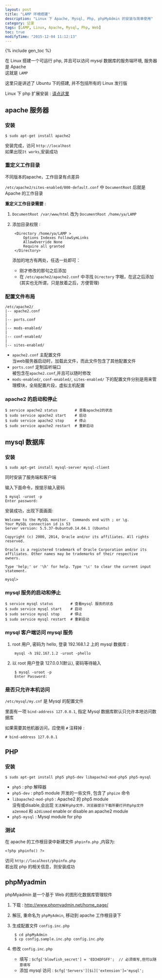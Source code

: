 ```yaml
---
layout: post
title: "LAMP 环境搭建"
description: "Linux 下 Apache, Mysql, Php, phpMyAdmin 的安装与简单使用"
category: 记录
tags: [LAMP, Linux, Apache, Mysql, Php, Web]
toc: true
modifyTime: "2015-12-04 11:12:13"
---
```


{% include gen_toc %}


在 Linux 搭建一个可运行 php, 并且可以访问 mysql 数据库的服务端环境, 服务器是 Apache  
这就是 `LAMP`    

这里只是讲述了 Ubuntu 下的搭建, 并不包括所有的 Linux 发行版  


Linux 下 php 扩展安装 : [请点这里](/php-extension-install/)

## apache 服务器 

### 安装  

	$ sudo apt-get install apache2

安装完成，访问 `http://localhost`  
如果出现`It works`,安装成功  

### 重定义工作目录  

不同版本的apache，工作目录有点差异  

`/etc/apache2/sites-enabled/000-default.conf` 中 `DocumentRoot` 后就是 Apache 的工作目录  

**重定义工作目录需要** : 

1. `DocumentRoot /var/www/html` 改为 `DocumentRoot /home/ya/LAMP`  

2. 添加目录权限 :

		<Directory /home/ya/LAMP >
			Options Indexes FollowSymLinks
			AllowOverride None
			Require all granted
        </Directory>

   添加的地方有两处，任选一处即可：  

   * 刚才修改的那句之后添加  
   * 在 `/etc/apache2/apache2.conf` 中寻找 `Directory` 字眼，在这之后添加  
     (其实也无所谓，只是放着之后，方便管理)  

### 配置文件布局  	

	/etc/apache2/
	|-- apache2.conf
	|
    |-- ports.conf
    |
	|-- mods-enabled/
	|   
	|-- conf-enabled/
	|   
	|-- sites-enabled/

* `apache2.conf` 主配置文件  
  当web服务器启动时，加载此文件，而此文件包含了其他配置文件  
* `ports.conf` 定制监听端口    
  被包含在`apache2.conf`,并且可以随时修改  
* `mods-enabled/`, `conf-enabled/`, `sites-enabled/` 下的配置文件分别是用来管理模块，全局配置片段，虚拟主机配置  


### apache2 的启动和停止  

    $ service apache2 status        # 查看apache2的状态  
	$ sudo service apache2 start    # 启动
	$ sudo service apache2 stop     # 停止
	$ sudo service apache2 restart  # 重新启动

## mysql 数据库 

### 安装

	$ sudo apt-get install mysql-server mysql-client

同时安装了服务端和客户端  

输入下面命令，按提示输入密码  

	$ mysql -uroot -p
	Enter password: 

安装成功，出现下面画面:  

	Welcome to the MySQL monitor.  Commands end with ; or \g.
	Your MySQL connection id is 53
	Server version: 5.5.37-0ubuntu0.14.04.1 (Ubuntu)

	Copyright (c) 2000, 2014, Oracle and/or its affiliates. All rights reserved.

	Oracle is a registered trademark of Oracle Corporation and/or its
	affiliates. Other names may be trademarks of their respective
	owners.

	Type 'help;' or '\h' for help. Type '\c' to clear the current input statement.

	mysql> 

### mysql 服务的启动和停止
 
    $ service mysql status        # 查看mysql 服务的状态  
	$ sudo service mysql start    # 启动
	$ sudo service mysql stop     # 停止
	$ sudo service mysql restart  # 重新启动

### mysql 客户端访问 mysql 服务

1. root 用户, 密码为 hello, 登录 192.168.1.2 上的 mysql 数据库 :  

        mysql -h 192.167.1.2 -uroot -phello 	

2. 以 root 用户登录 127.0.0.1(默认), 密码等待输入
 
        $ mysql -uroot -p 
        Enter Password:

### 是否只允许本机访问
	
`/etc/mysql/my.cnf` 是 Mysql 的配置文件  

里面有一项 `bind-address 127.0.0.1`, 指定 Mysql 数据库默认只允许本地访问数据库

如果需要其他机器访问，应使用 `#` 注释掉 : 
	
	# bind-address 127.0.0.1
	


## PHP

### 安装

	$ sudo apt-get install php5 php5-dev libapache2-mod-php5 php5-mysql

* `php5` : php 解释器
* `php5-dev` : php5 module 开发的一些文件, 包含了 `phpize` 命令  
* `libapache2-mod-php5` : Apache2 的 php5 module  
  没有或disable,会出现 `无法解析php文件，浏览器提示下载所要打开的php文件`  
  `a2enmod` 和 `a2dismod` enable or disable an apache2 module  
* `php5-mysql` : Mysql module for php


### 测试  

在 apache 的工作根目录中新建文件 `phpinfo.php` ,内容为:  

	<?php phpinfo() ?>
	
访问 `http://localhost/phpinfo.php`  
若出现 php 的相关信息，则安装成功  

## phpMyadmin

phpMyadmin 是一个基于 Web 的图形化数据库管理软件  

1. 下载 : <http://www.phpmyadmin.net/home_page/>

2. 解压, 重命名为 `phpMyAdmin`, 移动到 apache 工作根目录下  

3. 生成配置文件 `config.inc.php`  

        $ cd phpMyAdmin
        $ cp config.sample.inc.php config.inc.php

4. 修改 `config.inc.php`  
   * 填写 : `$cfg['blowfish_secret'] = 'ED34DFGFF';  // 必须填写,但可以随意填写`  
   * 添加 mysql 访问 : `$cfg['Servers'][$i]['extension']='mysql';`	

